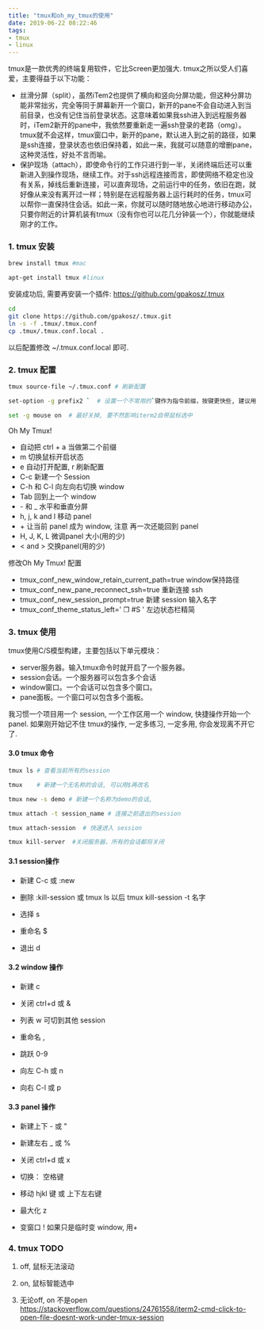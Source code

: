 ```yaml
---
title: "tmux和oh_my_tmux的使用"
date: 2019-06-22 08:22:46
tags:
- tmux
- linux
---
```


tmux是一款优秀的终端复用软件，它比Screen更加强大. tmux之所以受人们喜爱，主要得益于以下功能：

- 丝滑分屏（split），虽然iTem2也提供了横向和竖向分屏功能，但这种分屏功能非常拙劣，完全等同于屏幕新开一个窗口，新开的pane不会自动进入到当前目录，也没有记住当前登录状态。这意味着如果我ssh进入到远程服务器时，iTem2新开的pane中，我依然要重新走一遍ssh登录的老路（omg）。tmux就不会这样，tmux窗口中，新开的pane，默认进入到之前的路径，如果是ssh连接，登录状态也依旧保持着，如此一来，我就可以随意的增删pane，这种灵活性，好处不言而喻。
- 保护现场（attach），即使命令行的工作只进行到一半，关闭终端后还可以重新进入到操作现场，继续工作。对于ssh远程连接而言，即使网络不稳定也没有关系，掉线后重新连接，可以直奔现场，之前运行中的任务，依旧在跑，就好像从来没有离开过一样；特别是在远程服务器上运行耗时的任务，tmux可以帮你一直保持住会话。如此一来，你就可以随时随地放心地进行移动办公，只要你附近的计算机装有tmux（没有你也可以花几分钟装一个），你就能继续刚才的工作。

<!-- more -->



### 1. tmux 安装

```bash
brew install tmux #mac

apt-get install tmux #linux
```



安装成功后, 需要再安装一个插件:   https://github.com/gpakosz/.tmux

```bash
cd
git clone https://github.com/gpakosz/.tmux.git
ln -s -f .tmux/.tmux.conf
cp .tmux/.tmux.conf.local .
```



以后配置修改   ~/.tmux.conf.local 即可. 



### 2. tmux 配置

```bash
tmux source-file ~/.tmux.conf # 刷新配置

set-option -g prefix2 `  # 设置一个不常用的`键作为指令前缀，按键更快些, 建议用 ctrl+a

set -g mouse on  # 最好关掉, 要不然影响iterm2自带鼠标选中
```



 Oh My Tmux! 

+  自动把 ctrl + a 当做第二个前缀
+  <prefix> m 切换鼠标开启状态
+ <prefix> e 自动打开配置, <prefix> r 刷新配置
+ <prefix> C-c  新建一个 Session
+ <prefix> C-h 和 <prefix> C-l 向左向右切换 window
+ <prefix> Tab 回到上一个 window
+ <prefix> - 和 <prefix> _  水平和垂直分屏
+ <prefix> h, <prefix> j, <prefix> k and <prefix> l    移动 panel
+ <prefix> + 让当前 panel 成为 window, 注意 再一次还能回到 panel
+  <prefix> H, <prefix> J, <prefix> K, <prefix> L     微调panel 大小(用的少)
+  <prefix> <  and <prefix> > 交换panel(用的少)



修改Oh My Tmux! 配置

+ tmux_conf_new_window_retain_current_path=true  window保持路径
+ tmux_conf_new_pane_reconnect_ssh=true  重新连接 ssh
+ tmux_conf_new_session_prompt=true  新建 session 输入名字
+ tmux_conf_theme_status_left=' ❐ #S '  左边状态栏精简



### 3. tmux 使用

tmux使用C/S模型构建，主要包括以下单元模块：

- server服务器。输入tmux命令时就开启了一个服务器。
- session会话。一个服务器可以包含多个会话
- window窗口。一个会话可以包含多个窗口。
- pane面板。一个窗口可以包含多个面板。



我习惯一个项目用一个 session, 一个工作区用一个 window, 快捷操作开始一个 panel. 如果刚开始记不住 tmux的操作, 一定多练习, 一定多用, 你会发现离不开它了.



#### 3.0 tmux 命令

```bash
tmux ls # 查看当前所有的session

tmux	# 新建一个无名称的会话, 可以用$再改名

tmux new -s demo # 新建一个名称为demo的会话, 

tmux attach -t session_name # 连接之前退出的session

tmux attach-session  # 快速进入 session

tmux kill-server  #关闭服务器，所有的会话都将关闭
```



#### 3.1 session操作

+ 新建 <prefix> C-c   或     :new 

+ 删除  :kill-session  或  tmux ls 以后 tmux kill-session -t 名字

+ 选择 s

+ 重命名 $

+ 退出  d



#### 3.2 window 操作



+ 新建   c
+ 关闭  ctrl+d 或   &
+ 列表  w   可切到其他 session

+ 重命名  ,

+ 跳跃  0-9
+ 向左 C-h  或   n
+ 向右 C-l  或   p



#### 3.3 panel 操作

+ 新建上下   - 或  "

+ 新建左右   _  或 %

+ 关闭  ctrl+d  或 x

+ 切换： 空格键

+ 移动    hjkl 键 或 上下左右键

+ 最大化  z

+ 变窗口  !   如果只是临时变 window, 用+

  

### 4. tmux TODO

1. off, 鼠标无法滚动

2.   on, 鼠标智能选中

3. 无论off, on   不是open   https://stackoverflow.com/questions/24761558/iterm2-cmd-click-to-open-file-doesnt-work-under-tmux-session